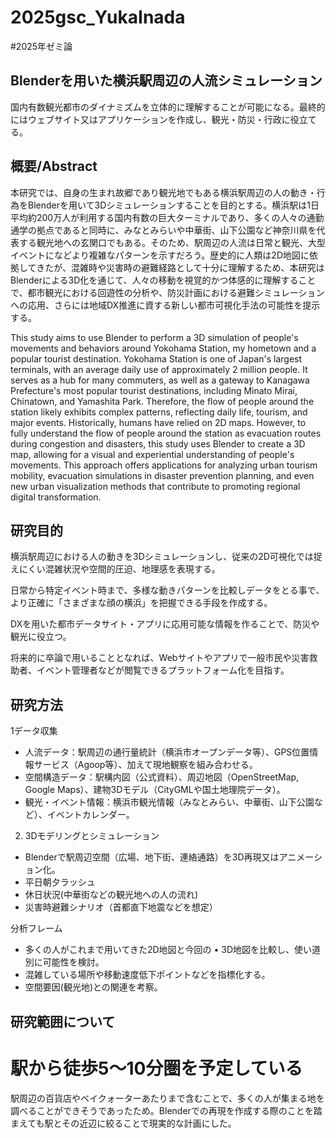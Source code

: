 # 2025gsc_YukaInada
#2025年ゼミ論

## Blenderを用いた横浜駅周辺の人流シミュレーション

国内有数観光都市のダイナミズムを立体的に理解することが可能になる。最終的にはウェブサイト又はアプリケーションを作成し、観光・防災・行政に役立てる。

## 概要/Abstract
本研究では、自身の生まれ故郷であり観光地でもある横浜駅周辺の人の動き・行為をBlenderを用いて3Dシミュレーションすることを目的とする。横浜駅は1日平均約200万人が利用する国内有数の巨大ターミナルであり、多くの人々の通勤通学の拠点であると同時に、みなとみらいや中華街、山下公園など神奈川県を代表する観光地への玄関口でもある。そのため、駅周辺の人流は日常と観光、大型イベントになどより複雑なパターンを示すだろう。歴史的に人類は2D地図に依拠してきたが、混雑時や災害時の避難経路として十分に理解するため、本研究はBlenderによる3D化を通じて、人々の移動を視覚的かつ体感的に理解することで、都市観光における回遊性の分析や、防災計画における避難シミュレーションへの応用、さらには地域DX推進に資する新しい都市可視化手法の可能性を提示する。

This study aims to use Blender to perform a 3D simulation of people's movements and behaviors around Yokohama Station, my hometown and a popular tourist destination. Yokohama Station is one of Japan's largest terminals, with an average daily use of approximately 2 million people. It serves as a hub for many commuters, as well as a gateway to Kanagawa Prefecture's most popular tourist destinations, including Minato Mirai, Chinatown, and Yamashita Park. Therefore, the flow of people around the station likely exhibits complex patterns, reflecting daily life, tourism, and major events. Historically, humans have relied on 2D maps. However, to fully understand the flow of people around the station as evacuation routes during congestion and disasters, this study uses Blender to create a 3D map, allowing for a visual and experiential understanding of people's movements. This approach offers applications for analyzing urban tourism mobility, evacuation simulations in disaster prevention planning, and even new urban visualization methods that contribute to promoting regional digital transformation.

## 研究目的

横浜駅周辺における人の動きを3Dシミュレーションし、従来の2D可視化では捉えにくい混雑状況や空間的圧迫、地理感を表現する。

日常から特定イベント時まで、多様な動きパターンを比較しデータをとる事で、より正確に「さまざまな顔の横浜」を把握できる手段を作成する。

DXを用いた都市データサイト・アプリに応用可能な情報を作ることで、防災や観光に役立つ。

将来的に卒論で用いることとなれば、Webサイトやアプリで一般市民や災害救助者、イベント管理者などが閲覧できるプラットフォーム化を目指す。

## 研究方法

1データ収集
- 人流データ：駅周辺の通行量統計（横浜市オープンデータ等）、GPS位置情報サービス（Agoop等）、加えて現地観察を組み合わせる。
- 空間構造データ：駅構内図（公式資料）、周辺地図（OpenStreetMap, Google Maps）、建物3Dモデル（CityGMLや国土地理院データ）。
- 観光・イベント情報：横浜市観光情報（みなとみらい、中華街、山下公園など）、イベントカレンダー。

2. 3Dモデリングとシミュレーション
- Blenderで駅周辺空間（広場、地下街、連絡通路）を3D再現又はアニメーション化。
- 平日朝夕ラッシュ
- 休日状況(中華街などの観光地への人の流れ)
- 災害時避難シナリオ（首都直下地震などを想定）

分析フレーム
- 多くの人がこれまで用いてきた2D地図と今回の	•	3D地図を比較し、使い道別に可能性を検討。
- 混雑している場所や移動速度低下ポイントなどを指標化する。
- 空間要因(観光地)との関連を考察。

## 研究範囲について

# 駅から徒歩5〜10分圏を予定している
駅周辺の百貨店やベイクォーターあたりまで含むことで、多くの人が集まる地を調べることができそうであったため。Blenderでの再現を作成する際のことを踏まえても駅とその近辺に絞ることで現実的な計画にした。